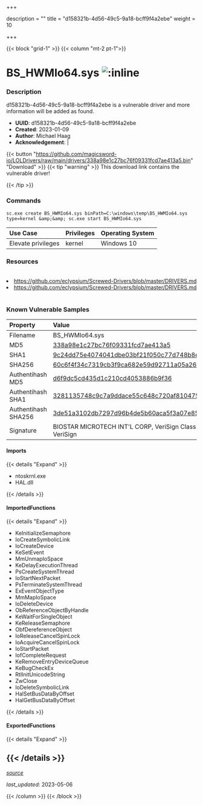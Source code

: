 +++

description = ""
title = "d158321b-4d56-49c5-9a18-bcff9f4a2ebe"
weight = 10

+++


{{< block "grid-1" >}}
{{< column "mt-2 pt-1">}}


# BS_HWMIo64.sys ![:inline](/images/twitter_verified.png) 


### Description

d158321b-4d56-49c5-9a18-bcff9f4a2ebe is a vulnerable driver and more information will be added as found.
- **UUID**: d158321b-4d56-49c5-9a18-bcff9f4a2ebe
- **Created**: 2023-01-09
- **Author**: Michael Haag
- **Acknowledgement**:  | [](https://twitter.com/)

{{< button "https://github.com/magicsword-io/LOLDrivers/raw/main/drivers/338a98e1c27bc76f09331fcd7ae413a5.bin" "Download" >}}
{{< tip "warning" >}}
This download link contains the vulnerable driver!

{{< /tip >}}

### Commands

```
sc.exe create BS_HWMIo64.sys binPath=C:\windows\temp\BS_HWMIo64.sys type=kernel &amp;&amp; sc.exe start BS_HWMIo64.sys
```

| Use Case | Privileges | Operating System | 
|:---- | ---- | ---- |
| Elevate privileges | kernel | Windows 10 |

### Resources
<br>
<li><a href=" https://github.com/eclypsium/Screwed-Drivers/blob/master/DRIVERS.md"> https://github.com/eclypsium/Screwed-Drivers/blob/master/DRIVERS.md</a></li>
<li><a href="https://github.com/eclypsium/Screwed-Drivers/blob/master/DRIVERS.md">https://github.com/eclypsium/Screwed-Drivers/blob/master/DRIVERS.md</a></li>
<br>

### Known Vulnerable Samples

| Property           | Value |
|:-------------------|:------|
| Filename           | BS_HWMIo64.sys |
| MD5                | [338a98e1c27bc76f09331fcd7ae413a5](https://www.virustotal.com/gui/file/338a98e1c27bc76f09331fcd7ae413a5) |
| SHA1               | [9c24dd75e4074041dbe03bf21f050c77d748b8e9](https://www.virustotal.com/gui/file/9c24dd75e4074041dbe03bf21f050c77d748b8e9) |
| SHA256             | [60c6f4f34c7319cb3f9ca682e59d92711a05a2688badbae4891b1303cd384813](https://www.virustotal.com/gui/file/60c6f4f34c7319cb3f9ca682e59d92711a05a2688badbae4891b1303cd384813) |
| Authentihash MD5   | [d6f9dc5cd435d1c210cd4053886b9f36](https://www.virustotal.com/gui/search/authentihash%253Ad6f9dc5cd435d1c210cd4053886b9f36) |
| Authentihash SHA1  | [3281135748c9c7a9ddace55c648c720af810475f](https://www.virustotal.com/gui/search/authentihash%253A3281135748c9c7a9ddace55c648c720af810475f) |
| Authentihash SHA256| [3de51a3102db7297d96b4de5b60aca5f3a07e8577bbbed7f755f1de9a9c38e75](https://www.virustotal.com/gui/search/authentihash%253A3de51a3102db7297d96b4de5b60aca5f3a07e8577bbbed7f755f1de9a9c38e75) |
| Signature         | BIOSTAR MICROTECH INT&#39;L CORP, VeriSign Class 3 Code Signing 2010 CA, VeriSign   |


#### Imports
{{< details "Expand" >}}
* ntoskrnl.exe
* HAL.dll

{{< /details >}}
#### ImportedFunctions
{{< details "Expand" >}}
* KeInitializeSemaphore
* IoCreateSymbolicLink
* IoCreateDevice
* KeSetEvent
* MmUnmapIoSpace
* KeDelayExecutionThread
* PsCreateSystemThread
* IoStartNextPacket
* PsTerminateSystemThread
* ExEventObjectType
* MmMapIoSpace
* IoDeleteDevice
* ObReferenceObjectByHandle
* KeWaitForSingleObject
* KeReleaseSemaphore
* ObfDereferenceObject
* IoReleaseCancelSpinLock
* IoAcquireCancelSpinLock
* IoStartPacket
* IofCompleteRequest
* KeRemoveEntryDeviceQueue
* KeBugCheckEx
* RtlInitUnicodeString
* ZwClose
* IoDeleteSymbolicLink
* HalSetBusDataByOffset
* HalGetBusDataByOffset

{{< /details >}}
#### ExportedFunctions
{{< details "Expand" >}}

{{< /details >}}
-----



[*source*](https://github.com/magicsword-io/LOLDrivers/tree/main/yaml/d158321b-4d56-49c5-9a18-bcff9f4a2ebe.yaml)

*last_updated:* 2023-05-06








{{< /column >}}
{{< /block >}}
